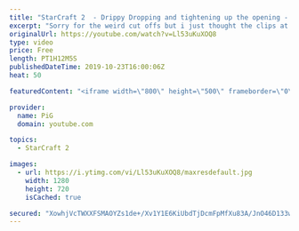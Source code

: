 ```yaml
---
title: "StarCraft 2  - Drippy Dropping and tightening up the opening - Coaching TvP and TvT Gold 2!"
excerpt: "Sorry for the weird cut offs but i just thought the clips at the start and end were too funny to leave out.    And yes, that is TripleHelix nuking his teammate fluxior (by accident bc neither of them was looking lol).    Like the content? Then consider to leave a thumbs up and subscribe! ;) If you wish"
originalUrl: https://youtube.com/watch?v=Ll53uKuXOQ8
type: video
price: Free
length: PT1H12M5S
publishedDateTime: 2019-10-23T16:00:06Z
heat: 50

featuredContent: "<iframe width=\"800\" height=\"500\" frameborder=\"0\" src=\"https://www.youtube.com/embed/Ll53uKuXOQ8\" allow=\"accelerometer; autoplay; encrypted-media; gyroscope; picture-in-picture\" allowfullscreen></iframe>"

provider:
  name: PiG
  domain: youtube.com

topics:
  - StarCraft 2

images:
  - url: https://i.ytimg.com/vi/Ll53uKuXOQ8/maxresdefault.jpg
    width: 1280
    height: 720
    isCached: true

secured: "XowhjVcTWXXFSMAOYZs1de+/Xv1Y1E6KiUbdTjDcmFpMfXu83A/JnO46D133wpWRVFdCTWkYQWQM3RQjx/Ack5K8tDEw2Kyn6Z1tPAdhQdHnj3v8643kNCEje/60lsO5pvLmRZK2s9WIS0KRe4HFRDQmRlxIIfg1BOchqu/U9jPeot0iBfakySSD6ObSr0XqiPjxvxwu/Q5Jj9qOm1PkInylKLAIb1XmK6PuyFwFtdLllx5eXJdERmyhlMVX2xGI7Fzr2Yl3gxwt4dNarqnO8d+zamTGJul8CGVe0T67Vw2UrJSSE4N7MKG5EoyBL98lM0adq76PTN+Lujl8uyMxQAp8QHMLC3q/oEihgo86e1BRyRXz+sHKvhin0FSFQVorbXrJDubGSni3wAU1rRdv3VJ/c95bHoO4itQMYK/J44I=;hX/hvwU8EZ96vpXN1S9ICA=="
---
```


